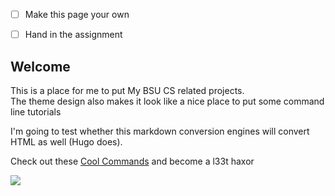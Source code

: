 


 - [ ] Make this page your own
 - [ ] Hand in the assignment


## Welcome
This is a place for me to put My BSU CS related projects.  
The theme design also makes it look like a nice place to put some command line tutorials

I'm going to test whether this markdown conversion engines will convert HTML as well (Hugo does).

Check out these <a href="cool-commands">Cool Commands</a> and become a l33t haxor

<img src="https://media.giphy.com/media/pOKrXLf9N5g76/giphy.gif">

